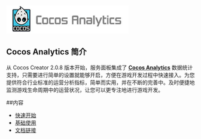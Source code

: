 
![](image/analytics-logo.jpg)

## Cocos Analytics 简介
从 Cocos Creator 2.0.8 版本开始，服务面板集成了 [**Cocos Analytics**](https://n-analytics.cocos.com/docs/) 数据统计支持，只需要进行简单的设置就能够开启，方便在游戏开发过程中快速接入。为您提供符合行业标准的运营分析指标，简单而实用，并在不断的完善中。及时便捷地监测游戏生命周期中的运营状况，让您可以更专注地进行游戏开发。


##内容
- [快速开始](quick-start.md)
- [基础使用](basic-user-guide.md)
- [文档链接](docs-link.md)


